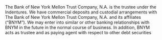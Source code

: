 The Bank of New York Mellon Trust Company, N.A. is the trustee under the Indentures. We have
commercial deposits and custodial arrangements with The Bank of New York Mellon Trust Company, N.A. and its
affiliates (“BNYM”). We may enter into similar or other banking relationships with BNYM in the future in the normal
course of business. In addition, BNYM acts as trustee and as paying agent with respect to other debt securities